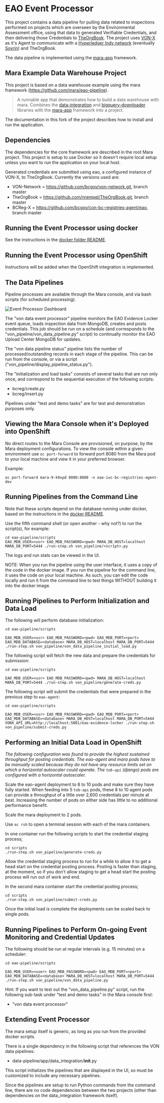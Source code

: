 # EAO Event Processor

This project contains a data pipeline for pulling data related to inspections performed on projects which are overseen by the Environmental Assessment office, using that data to generated Verifiable Credentials, and then delivering those Credentials to [TheOrgBook]((https://github.com/bcgov/TheOrgBook)). The project uses [VON-X](https://github.com/PSPC-SPAC-buyandsell/von-x) as it's Agent to communicate with a [Hyperledger Indy network](https://github.com/hyperledger/indy-node) (eventually [Sovrin](sovrin.org)) and TheOrgBook.

The data pipeline is implemented using the [mara-app](https://github.com/mara/mara-app) framework.

## Mara Example Data Warehouse Project

This project is based on a data warehouse example using the mara framework (https://github.com/mara/eao-pipeline).

> A runnable app that demonstrates how to build a data warehouse with mara. Combines the [data-integration](https://github.com/mara/data-integration) and [bigquery-downloader](https://github.com/mara/bigquery-downloader) libraries with the [mara-app](https://github.com/mara/mara-app) framework into a project.

The documentation in this fork of the project describes how to install and run the application.

## Dependencies

The dependencies for the core framework are described in the root Mara project.  This project is setup to use Docker so it doesn't require local setup unless you want to run the application on your local host.

Generated credentials are submitted using eao, a configured instance of VON-X, to TheOrgBook.  Currently the versions used are:

* VON-Network = https://github.com/bcgov/von-network.git, branch master
* TheOrgBook = https://github.com/nrempel/TheOrgBook.git, branch master
* BCReg-X = https://github.com/bcgov/con-bc-registries-agent/eao, branch master

## Running the Event Processor using docker

See the instructions in the [docker folder README](../docker/README.MD).

## Running the Event Processor using OpenShift

Instructions will be added when the OpenShift integration is implemented.

## The Data Pipelines

Pipeline processes are available through the Mara console, and via bash scripts (for scheduled processing).

![Event Processor Dashboard](https://raw.githubusercontent.com/bcgov/von-bc-registries-agent/master/data-pipeline/docs/bc_registries_dashboard.png "Event Processor Dashboard")

The "von data event processor" pipeline monitors the EAO Evidence Locker event queue, loads inspection data from MongoDB, creates and posts credentials.  This job should be run on a schedule (and corresponds to the "von_pipeline/von_data_pipeline.py" script) to continually monitor the EAO Upload Center MongoDB for updates.

The "von data pipeline status" pipeline lists the number of processed/outstanding records in each stage of the pipeline.  This can be run from the console, or via a script ("von_pipeline/display_pipeline_status.py").

The "initialization and load tasks" consists of several tasks that are run only once, and correspond to the sequential execution of the following scripts:

* bcreg/create.py
* bcreg/insert.py

Pipelines under "test and demo tasks" are for test and demonstration purposes only.

## Viewing the Mara Console when it's Deployed into OpenShift

No direct routes to the Mara Console are provisioned, on purpose, by the Mara deployment configurations.  To view the console within a given environment use `oc port-forward` to forward port 8080 from the Mara pod to your local machine and view it in your preferred browser.

Example:
```
oc port-forward mara-9-k9xpd 8080:8080 -n eao-iuc-bc-registries-agent-dev
```

## Running Pipelines from the Command Line

Note that these scripts depend on the database running under docker, based on the  instructions in the [docker README](docker/README.md).

Use the fifth command shell (or open another - why not?) to run the script(s), for example:

```
cd eao-pipeline/scripts
EAO_MDB_USER=<usr> EAO_MDB_PASSWORD=<pwd> MARA_DB_HOST=localhost MARA_DB_PORT=5444 ./run-step.sh von_pipeline/<script>.py
```

The logs and run stats can be viewed in the UI.

NOTE: When you run the pipeline using the user interface, it uses a copy of the code in the docker image.  If you run the pipeline for the command line, it uses the code on your local machine. As such, you can edit the code locally and run it from the command line to test things WITHOUT building it into the docker image.

## Running Pipelines to Perform Initialization and Data Load

The following will perform database initialization:

```
cd eao-pipeline/scripts

EAO_MDB_USER=<usr> EAO_MDB_PASSWORD=<pwd> EAO_MDB_PORT=<port> EAO_MDB_DATABASE=<database> MARA_DB_HOST=localhost MARA_DB_PORT=5444 ./run-step.sh von_pipeline/von_data_pipeline_initial_load.py
```


The following script will fetch the new data and prepare the credentials for submission:

```
cd eao-pipeline/scripts

EAO_MDB_USER=<usr> EAO_MDB_PASSWORD=<pwd> MARA_DB_HOST=localhost MARA_DB_PORT=5444 ./run-step.sh von_pipeline/generate-creds.py
```

The following script will submit the credentials that were prepared in the previous step to `eao-agent`:

```
cd eao-pipeline/scripts

EAO_MDB_USER=<usr> EAO_MDB_PASSWORD=<pwd> EAO_MDB_PORT=<port> EAO_MDB_DATABASE=<database> MARA_DB_HOST=localhost MARA_DB_PORT=5444 VONX_API_URL=http://localhost:5001/eao-evidence-locker ./run-step.sh von_pipeline/submit-creds.py
```

## Performing an Initial Data Load in OpenShift

*The following configuration was found to provide the highest sustained throughput for posting credentials.*  *The eao-agent and mara pods have to be manually scaled because they do not have any resource limits set on which a horizontal autoscaler could operate.  The `tob-api` (django) pods are configured with a horizontal autoscaler.*

Scale the eao-agent deployment to 8 to 10 pods and make sure they have fully started.  When feeding into 5 `tob-api` pods, these 8 to 10 agent pods can provide a throughput of a little over 2,600 credentials per minute at best.  Increasing the number of pods on either side has little to no additional performance benefit.

Scale the mara deployment to 2 pods.

Use `oc rsh` to open a terminal session with each of the mara containers.

In one container run the following scripts to start the credential staging process;
```
cd scripts
./run-step.sh von_pipeline/generate-creds.py
```

Allow the credential staging process to run for a while to allow it to get a head start on the credential posting process.  Posting is faster than staging, at the moment, so if you don't allow staging to get a head start the posting process will run out of work and end.

In the second mara container start the credential posting process;
```
cd scripts
./run-step.sh von_pipeline/submit-creds.py
```
Once the initial load is complete the deployments can be scaled back to single pods.

## Running Pipelines to Perform On-going Event Monitoring and Credential Updates

The following should be run at regular intervals (e.g. 15 minutes) on a scheduler:

```
cd eao-pipeline/scripts

EAO_MDB_USER=<user> EAO_MDB_PASSWORD=<pwd> EAO_MDB_PORT=<port> EAO_MDB_DATABASE=<database> MARA_DB_HOST=localhost MARA_DB_PORT=5444 ./run-step.sh von_pipeline/von_data_pipeline.py
```

Hint:  If you want to test out the "von_data_pipeline.py" script, run the following sub-task under "test and demo tasks" in the Mara console first:

* "von data event processor"

## Extending Event Processor

The mara setup itself is generic, as long as you run from the provided docker scripts.

There is a single dependency in the following script that references the VON data pipelines:

* data-pipeline/app/data_integration/__init__.py

This script initializes the pipelines that are displayed in the UI, so must be customized to include any necessary pipelines.

Since the pipelines are setup to run Python commands from the command line, there are no code dependencies between the two projects (other than dependencies on the data_integration framework itself).

